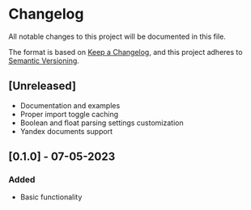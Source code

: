 # Changelog
All notable changes to this project will be documented in this file.

The format is based on [Keep a Changelog](https://keepachangelog.com/en/1.0.0/),
and this project adheres to [Semantic Versioning](https://semver.org/spec/v2.0.0.html).

## [Unreleased]
- Documentation and examples
- Proper import toggle caching
- Boolean and float parsing settings customization
- Yandex documents support

## [0.1.0] - 07-05-2023
### Added
- Basic functionality
